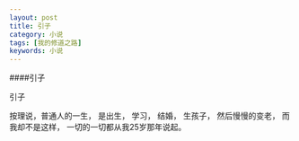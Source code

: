 ```yaml
---
layout: post
title: 引子
category: 小说 
tags: [我的修道之路]
keywords: 小说 
---
```

####引子

引子

按理说，普通人的一生， 是出生， 学习， 结婚， 生孩子， 然后慢慢的变老， 而我却不是这样， 一切的一切都从我25岁那年说起。

    
